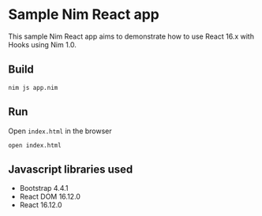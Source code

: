 # Sample Nim React app

This sample Nim React app aims to demonstrate how to use React 16.x with Hooks using Nim 1.0.

## Build

`nim js app.nim`

## Run

Open `index.html` in the browser

`open index.html`

## Javascript libraries used

- Bootstrap 4.4.1
- React DOM 16.12.0
- React 16.12.0
